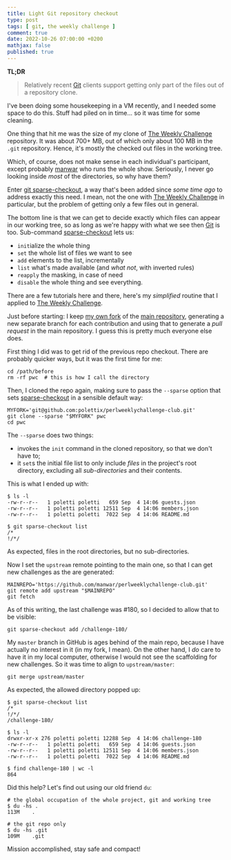 ```yaml
---
title: Light Git repository checkout
type: post
tags: [ git, the weekly challenge ]
comment: true
date: 2022-10-26 07:00:00 +0200
mathjax: false
published: true
---
```


**TL;DR**

> Relatively recent [Git][] clients support getting only part of the
> files out of a repository clone.

I've been doing some housekeeping in a VM recently, and I needed some
space to do this. Stuff had piled on in time... so it was time for some
cleaning.

One thing that hit me was the size of my clone of [The Weekly
Challenge][] repository. It was about 700+ MB, out of which only about
100 MB in the `.git` repository. Hence, it's mostly the checked out
files in the working tree.

Which, of course, does not make sense in each individual's participant,
except probably [manwar][] who runs the whole show. Seriously, I never
go looking inside *most* of the directories, so why have them?

Enter [git sparse-checkout][sparse-checkout], a way that's been added
since *some time ago* to address exactly this need. I mean, not the one
with [The Weekly Challenge][] in particular, but the problem of getting
only a few files out in general.

The bottom line is that we can get to decide exactly which files can
appear in our working tree, so as long as we're happy with what we see
then [Git][] is too. Sub-command [sparse-checkout][] lets us:

- `init`ialize the whole thing
- `set` the whole list of files we want to see
- `add` elements to the list, incrementally
- `list` what's made available (and *what not*, with inverted rules)
- `reapply` the masking, in case of need
- `disable` the whole thing and see everything.

There are a few tutorials here and there, here's my *simplified* routine
that I applied to [The Weekly Challenge][].

Just before starting: I keep [my own fork][] of the [main repository][],
generating a new separate branch for each contribution and using that to
generate a *pull request* in the main repository. I guess this is pretty
much everyone else does.

First thing I did was to get rid of the previous repo checkout. There
are probably quicker ways, but it was the first time for me:

```
cd /path/before
rm -rf pwc  # this is how I call the directory
```

Then, I cloned the repo again, making sure to pass the `--sparse` option
that sets [sparse-checkout][] in a sensible default way:

```
MYFORK='git@github.com:polettix/perlweeklychallenge-club.git'
git clone --sparse "$MYFORK" pwc
cd pwc
```

The `--sparse` does two things:

- invokes the `init` command in the cloned repository, so that we don't
  have to;
- it `set`s the initial file list to only include *files* in the
  project's root directory, excluding all *sub-directories* and their
  contents.

This is what I ended up with:

```
$ ls -l
-rw-r--r--   1 poletti poletti   659 Sep  4 14:06 guests.json
-rw-r--r--   1 poletti poletti 12511 Sep  4 14:06 members.json
-rw-r--r--   1 poletti poletti  7022 Sep  4 14:06 README.md

$ git sparse-checkout list
/*
!/*/
```

As expected, files in the root directories, but no sub-directories.

Now I set the `upstream` remote pointing to the main one, so that I can
get new challenges as the are generated:

```
MAINREPO='https://github.com/manwar/perlweeklychallenge-club.git'
git remote add upstream "$MAINREPO"
git fetch
```

As of this writing, the last challenge was #180, so I decided to allow
that to be visible:

```
git sparse-checkout add /challenge-180/
```

My `master` branch in GitHub is ages behind of the main repo, because I
have actually no interest in it (in my fork, I mean). On the other hand,
I *do* care to have it in my local computer, otherwise I would not see
the scaffolding for new challenges. So it was time to align to
`upstream/master`:

```
git merge upstream/master
```

As expected, the allowed directory popped up:

```
$ git sparse-checkout list
/*
!/*/
/challenge-180/

$ ls -l
drwxr-xr-x 276 poletti poletti 12288 Sep  4 14:06 challenge-180
-rw-r--r--   1 poletti poletti   659 Sep  4 14:06 guests.json
-rw-r--r--   1 poletti poletti 12511 Sep  4 14:06 members.json
-rw-r--r--   1 poletti poletti  7022 Sep  4 14:06 README.md

$ find challenge-180 | wc -l
864
```

Did this help? Let's find out using our old friend `du`:

```
# the global occupation of the whole project, git and working tree
$ du -hs .
113M	.

# the git repo only
$ du -hs .git
109M	.git
```

Mission accomplished, stay safe and compact!



[Perl]: https://www.perl.org/
[Raku]: https://raku.org/
[The Weekly Challenge]: https://theweeklychallenge.org/
[manwar]: http://manwar.org/
[Git]: https://www.git-scm.com/
[sparse-checkout]: https://www.git-scm.com/docs/git-sparse-checkout
[my own fork]: https://github.com/polettix/perlweeklychallenge-club
[main repository]: https://github.com/manwar/perlweeklychallenge-club
